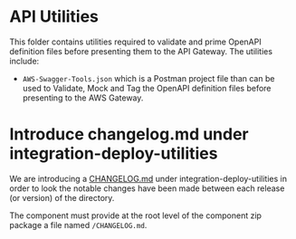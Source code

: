 # API Utilities

This folder contains utilities required to validate and prime OpenAPI definition files before presenting them to the API Gateway.  The utilities include:

* `AWS-Swagger-Tools.json` which is a Postman project file than can be used to Validate, Mock and Tag the OpenAPI definition files before presenting to the AWS Gateway.

# Introduce changelog.md under integration-deploy-utilities

We are introducing a [CHANGELOG.md](../CHANGELOG.md) under integration-deploy-utilities in order to look the notable changes have been made between each release (or version) of the directory.

The component must provide at the root level of the component zip package a file named `/CHANGELOG.md`.

